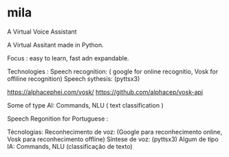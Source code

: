 # mila
A Virtual Voice Assistant


A Virtual Assitant made in Python.


Focus : easy to learn, fast adn expandable.  

Technologies : 
Speech recognition: ( google for online recognitio, Vosk for offiline recognition)
Speech sythesis: (pyttsx3)

https://alphacephei.com/vosk/
https://github.com/alphacep/vosk-api

Some of type AI: Commands, NLU ( text classification )


Speech Regonition for Portuguese : 




Técnologias: Reconhecimento de voz: (Google para reconhecimento online, Vosk para reconhecimento offline) Síntese de voz: (pyttsx3) Algum de tipo IA: Commands, NLU (classificação de texto)

